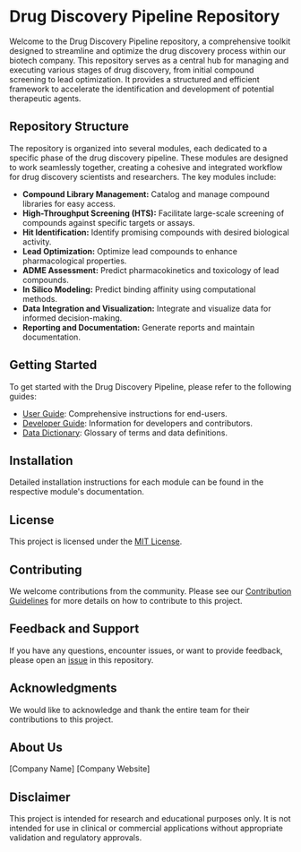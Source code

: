 # Drug Discovery Pipeline Repository

Welcome to the Drug Discovery Pipeline repository, a comprehensive toolkit designed to streamline and optimize the drug discovery process within our biotech company. This repository serves as a central hub for managing and executing various stages of drug discovery, from initial compound screening to lead optimization. It provides a structured and efficient framework to accelerate the identification and development of potential therapeutic agents.

## Repository Structure

The repository is organized into several modules, each dedicated to a specific phase of the drug discovery pipeline. These modules are designed to work seamlessly together, creating a cohesive and integrated workflow for drug discovery scientists and researchers. The key modules include:

- **Compound Library Management:** Catalog and manage compound libraries for easy access.
- **High-Throughput Screening (HTS):** Facilitate large-scale screening of compounds against specific targets or assays.
- **Hit Identification:** Identify promising compounds with desired biological activity.
- **Lead Optimization:** Optimize lead compounds to enhance pharmacological properties.
- **ADME Assessment:** Predict pharmacokinetics and toxicology of lead compounds.
- **In Silico Modeling:** Predict binding affinity using computational methods.
- **Data Integration and Visualization:** Integrate and visualize data for informed decision-making.
- **Reporting and Documentation:** Generate reports and maintain documentation.

## Getting Started

To get started with the Drug Discovery Pipeline, please refer to the following guides:

- [User Guide](./docs/user_guide.md): Comprehensive instructions for end-users.
- [Developer Guide](./docs/developer_guide.md): Information for developers and contributors.
- [Data Dictionary](./docs/data_dictionary.md): Glossary of terms and data definitions.

## Installation

Detailed installation instructions for each module can be found in the respective module's documentation.

## License

This project is licensed under the [MIT License](./LICENSE).

## Contributing

We welcome contributions from the community. Please see our [Contribution Guidelines](./CONTRIBUTING.md) for more details on how to contribute to this project.

## Feedback and Support

If you have any questions, encounter issues, or want to provide feedback, please open an [issue](https://github.com/yourusername/drug-discovery-pipeline/issues) in this repository.

## Acknowledgments

We would like to acknowledge and thank the entire team for their contributions to this project.

## About Us

[Company Name]
[Company Website]

## Disclaimer

This project is intended for research and educational purposes only. It is not intended for use in clinical or commercial applications without appropriate validation and regulatory approvals.

